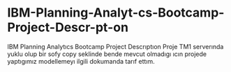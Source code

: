 # IBM-Planning-Analyt-cs-Bootcamp-Project-Descr-pt-on
IBM Planning Analytıcs Bootcamp Project Descrıptıon
Proje TM1 serverında yuklu olup bir sofy copy seklinde bende mevcut olmadıgı ıcın projede yaptıgımız modellemeyı ilgili dokumanda tarıf ettım. 
